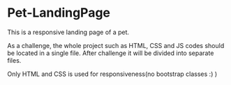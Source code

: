 # Pet-LandingPage
This is a responsive landing page of a pet.

As a challenge, the whole project such as HTML, CSS and JS codes should be located in a single file.
After challenge it will be divided into separate files.

Only HTML and CSS is used for responsiveness(no bootstrap classes :) )

